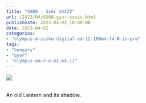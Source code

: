 ```yaml
---
title: "6008 - Győr XXXIV"
url: /2023/04/6008-gyor-xxxiv.html
publishDate: 2023-04-02 18:00:00
date: 2023-04-02
categories:
- "olympus-m-zuiko-digital-ed-12-100mm-f4-0-is-pro"
tags:
- "hungary"
- "gyor"
- "olympus-om-d-e-m1-mk-ii"
---
```

<div class="container">
<div class="center"><a target="_blank" href="https://d25zfm9zpd7gm5.cloudfront.net/1200x1200/2019/20191020_124315_lr.jpg"><img class="webfeedsFeaturedVisual" src="https://d25zfm9zpd7gm5.cloudfront.net/0600x0600/2019/20191020_124315_lr.jpg" /></a></div>
</div>
<br />

An old Lantern and its shadow.
